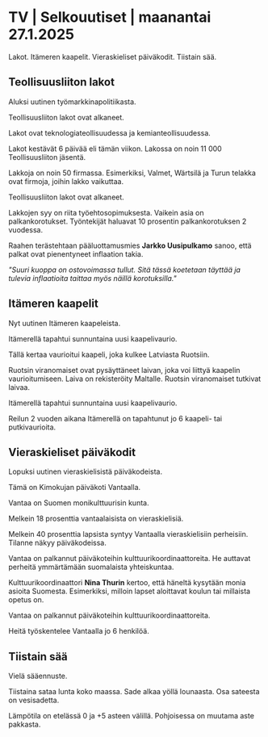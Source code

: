 # TV \| Selkouutiset \| maanantai 27.1.2025

Lakot. Itämeren kaapelit. Vieraskieliset päiväkodit. Tiistain sää.

## Teollisuusliiton lakot

Aluksi uutinen työmarkkinapolitiikasta.

Teollisuusliiton lakot ovat alkaneet.

Lakot ovat teknologiateollisuudessa ja kemianteollisuudessa.

Lakot kestävät 6 päivää eli tämän viikon. Lakossa on noin 11 000 Teollisuusliiton jäsentä.

Lakkoja on noin 50 firmassa. Esimerkiksi, Valmet, Wärtsilä ja Turun telakka ovat firmoja, joihin lakko vaikuttaa.

Teollisuusliiton lakot ovat alkaneet.

Lakkojen syy on riita työehtosopimuksesta. Vaikein asia on palkankorotukset. Työntekijät haluavat 10 prosentin palkankorotuksen 2 vuodessa.

Raahen terästehtaan pääluottamusmies **Jarkko Uusipulkamo** sanoo, että palkat ovat pienentyneet inflaation takia.

*"Suuri kuoppa on ostovoimassa tullut. Sitä tässä koetetaan täyttää ja tulevia inflaatioita taittaa myös näillä korotuksilla."*

## Itämeren kaapelit

Nyt uutinen Itämeren kaapeleista.

Itämerellä tapahtui sunnuntaina uusi kaapelivaurio.

Tällä kertaa vaurioitui kaapeli, joka kulkee Latviasta Ruotsiin.

Ruotsin viranomaiset ovat pysäyttäneet laivan, joka voi liittyä kaapelin vaurioitumiseen. Laiva on rekisteröity Maltalle. Ruotsin viranomaiset tutkivat laivaa.

Itämerellä tapahtui sunnuntaina uusi kaapelivaurio.

Reilun 2 vuoden aikana Itämerellä on tapahtunut jo 6 kaapeli- tai putkivaurioita.

## Vieraskieliset päiväkodit

Lopuksi uutinen vieraskielisistä päiväkodeista.

Tämä on Kimokujan päiväkoti Vantaalla.

Vantaa on Suomen monikulttuurisin kunta.

Melkein 18 prosenttia vantaalaisista on vieraskielisiä.

Melkein 40 prosenttia lapsista syntyy Vantaalla vieraskielisiin perheisiin. Tilanne näkyy päiväkodeissa.

Vantaa on palkannut päiväkoteihin kulttuurikoordinaattoreita. He auttavat perheitä ymmärtämään suomalaista yhteiskuntaa.

Kulttuurikoordinaattori **Nina Thurin** kertoo, että häneltä kysytään monia asioita Suomesta. Esimerkiksi, milloin lapset aloittavat koulun tai millaista opetus on.

Vantaa on palkannut päiväkoteihin kulttuurikoordinaattoreita.

Heitä työskentelee Vantaalla jo 6 henkilöä.

## Tiistain sää

Vielä sääennuste.

Tiistaina sataa lunta koko maassa. Sade alkaa yöllä lounaasta. Osa sateesta on vesisadetta.

Lämpötila on etelässä 0 ja +5 asteen välillä. Pohjoisessa on muutama aste pakkasta.

